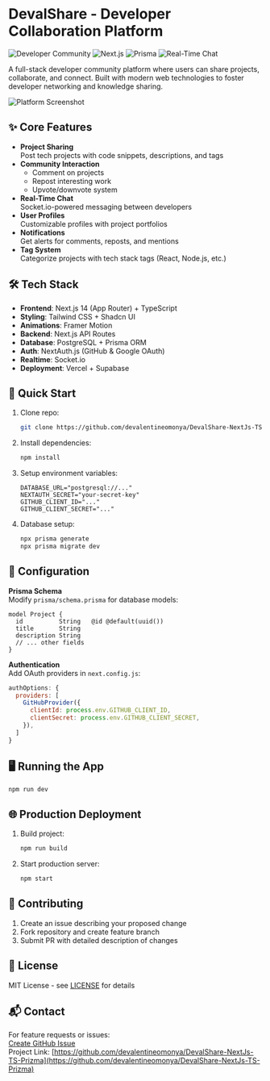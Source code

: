 # DevalShare - Developer Collaboration Platform

![Developer Community](https://img.shields.io/badge/Platform-Developer%20Community-blue) ![Next.js](https://img.shields.io/badge/Next.js-14.2.x-000000?logo=next.js) ![Prisma](https://img.shields.io/badge/ORM-Prisma-%232B2D42) ![Real-Time Chat](https://img.shields.io/badge/Chat-Socket.io-green)

A full-stack developer community platform where users can share projects, collaborate, and connect. Built with modern web technologies to foster developer networking and knowledge sharing.

![Platform Screenshot](/public/images/screenshot.png) <!-- Update with actual path -->

## ✨ Core Features
- **Project Sharing**  
  Post tech projects with code snippets, descriptions, and tags
- **Community Interaction**  
  - Comment on projects
  - Repost interesting work
  - Upvote/downvote system
- **Real-Time Chat**  
  Socket.io-powered messaging between developers
- **User Profiles**  
  Customizable profiles with project portfolios
- **Notifications**  
  Get alerts for comments, reposts, and mentions
- **Tag System**  
  Categorize projects with tech stack tags (React, Node.js, etc.)

## 🛠 Tech Stack
- **Frontend**: Next.js 14 (App Router) + TypeScript
- **Styling**: Tailwind CSS + Shadcn UI
- **Animations**: Framer Motion
- **Backend**: Next.js API Routes
- **Database**: PostgreSQL + Prisma ORM
- **Auth**: NextAuth.js (GitHub & Google OAuth)
- **Realtime**: Socket.io
- **Deployment**: Vercel + Supabase

## 🚀 Quick Start
1. Clone repo:
   ```bash
   git clone https://github.com/devalentineomonya/DevalShare-NextJs-TS-Prizma.git
   ```
2. Install dependencies:
   ```bash
   npm install
   ```
3. Setup environment variables:
   ```env
   DATABASE_URL="postgresql://..."
   NEXTAUTH_SECRET="your-secret-key"
   GITHUB_CLIENT_ID="..."
   GITHUB_CLIENT_SECRET="..."
   ```
4. Database setup:
   ```bash
   npx prisma generate
   npx prisma migrate dev
   ```

## 🔧 Configuration
**Prisma Schema**  
Modify `prisma/schema.prisma` for database models:
```prisma
model Project {
  id          String   @id @default(uuid())
  title       String
  description String
  // ... other fields
}
```

**Authentication**  
Add OAuth providers in `next.config.js`:
```javascript
authOptions: {
  providers: [
    GitHubProvider({
      clientId: process.env.GITHUB_CLIENT_ID,
      clientSecret: process.env.GITHUB_CLIENT_SECRET,
    }),
  ]
}
```

## 🖥 Running the App
```bash
npm run dev
```

## 🌐 Production Deployment
1. Build project:
   ```bash
   npm run build
   ```
2. Start production server:
   ```bash
   npm start
   ```

## 🤝 Contributing
1. Create an issue describing your proposed change
2. Fork repository and create feature branch
3. Submit PR with detailed description of changes

## 📄 License
MIT License - see [LICENSE](LICENSE) for details

## 📬 Contact
For feature requests or issues:  
[Create GitHub Issue](https://github.com/devalentineomonya/DevalShare-NextJs-TS-Prizma/issues)  
Project Link: [https://github.com/devalentineomonya/DevalShare-NextJs-TS-Prizma](https://github.com/devalentineomonya/DevalShare-NextJs-TS-Prizma)
